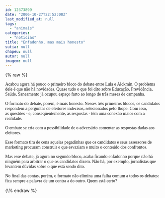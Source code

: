 ```yaml
---
id: 12373899
date: "2006-10-27T22:52:00Z"
last_modified_at: null
tags:
  - "animais"
categories:
  - "noticias"
title: "Enfadonho, mas mais honesto"
sutia: null
chapeu: null
autor: null
imagem: null
---
```

{\% raw %}
<p><P><FONT face=Verdana>Acabou agora há pouco o primeiro bloco do debate entre Lula e Alckmin. O problema dele é que não há novidades. Quase tudo o que foi dito sobre Educação, Previdência, Saúde, Saneamento já ocupou espaço farto ao longo de três meses de campanha.</FONT></P></p>
<p><P><FONT face=Verdana>O formato do debate, porém, é mais honesto. Nesses três primeiros blocos, os candidatos respondem a perguntas de eleitores indecisos, selecionados pelo Ibope. Com isso, as&nbsp;questões - e, conseqüentemente, as respostas - têm uma conexão maior com a realidade.</FONT></P></p>
<p><P><FONT face=Verdana>O embate se cria com a possibilidade de o adversário comentar as respostas dadas aos eleitores.</FONT></P></p>
<p><P><FONT face=Verdana>Esse formato tira de cena aquelas pegadinhas que os candidatos e seus assessores de marketing procuram construir e que esvaziam e muito o conteúdo dos confrontos.</FONT></P></p>
<p><P><FONT face=Verdana>Mas esse debate, já agora no segundo bloco, acaba ficando enfadonho porque não há ninguém para arbitrar o que os candidatos dizem. Não há, por exemplo, jornalistas que levantem dúvidas sobre o que está sendo dito.</FONT></P></p>
<p><P><FONT face=Verdana>No final das contas, porém, o formato não elimina uma&nbsp;falha comum a todos os debates: fica sempre a palavra de um contra a do outro. Quem está certo?</FONT></P> </p>
{\% endraw %}